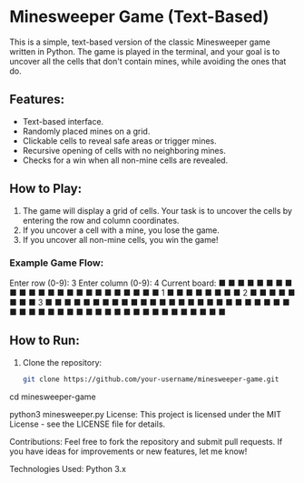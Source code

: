 # Minesweeper Game (Text-Based)

This is a simple, text-based version of the classic Minesweeper game written in Python. The game is played in the terminal, and your goal is to uncover all the cells that don't contain mines, while avoiding the ones that do.

## Features:
- Text-based interface.
- Randomly placed mines on a grid.
- Clickable cells to reveal safe areas or trigger mines.
- Recursive opening of cells with no neighboring mines.
- Checks for a win when all non-mine cells are revealed. 

## How to Play:
1. The game will display a grid of cells. Your task is to uncover the cells by entering the row and column coordinates.
2. If you uncover a cell with a mine, you lose the game. 
3. If you uncover all non-mine cells, you win the game!   
 
### Example Game Flow:
Enter row (0-9): 3 Enter column (0-9): 4 Current board: ■ ■ ■ ■ ■ ■ ■ ■ ■ ■ ■ ■ ■ ■ ■ ■ ■ ■ ■ ■ ■ ■ ■ ■ 1 ■ ■ ■ ■ ■ ■ ■ ■ 2 ■ ■ ■ ■ ■ ■ ■ ■ 3 ■ ■ ■ ■ ■ ■ ■ ■ ■ ■ ■ ■ ■ ■ ■ ■ ■ ■ ■ ■ ■ ■ ■ ■ ■ ■ ■ ■ ■ ■ ■ ■ ■ ■ ■ ■ ■ ■ ■ ■ ■ ■ ■ ■ ■ ■ ■ ■ ■
 
## How to Run:   
1. Clone the repository:   
   ```bash  
   git clone https://github.com/your-username/minesweeper-game.git 
cd minesweeper-game

python3 minesweeper.py
License:
This project is licensed under the MIT License - see the LICENSE file for details.

Contributions:
Feel free to fork the repository and submit pull requests. If you have ideas for improvements or new features, let me know!

Technologies Used:
Python 3.x
